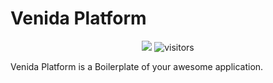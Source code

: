 # Venida Platform
<p align="center">
    <a href="https://github.com/SE-JE/venida"><img src="https://img.shields.io/badge/status-updating-brightgreen.svg"></a>
    <img src="https://visitor-badge.laobi.icu/badge?page_id=venida" alt="visitors"/>   
</p>
Venida Platform is a Boilerplate of your awesome application.
